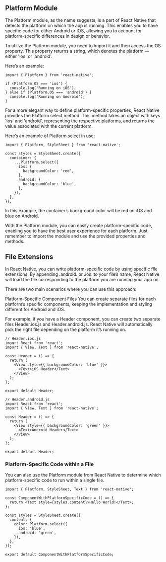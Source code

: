 ## Platform Module
The Platform module, as the name suggests, is a part of React Native that detects the platform on which the app is running. This enables you to have specific code for either Android or iOS, allowing you to account for platform-specific differences in design or behavior.

To utilize the Platform module, you need to import it and then access the OS property. This property returns a string, which denotes the platform — either 'ios' or 'android'.

Here’s an example:
```
import { Platform } from 'react-native';

if (Platform.OS === 'ios') {
  console.log('Running on iOS');
} else if (Platform.OS === 'android') {
  console.log('Running on Android');
}
```
For a more elegant way to define platform-specific properties, React Native provides the Platform.select method. This method takes an object with keys 'ios' and 'android', representing the respective platforms, and returns the value associated with the current platform.

Here’s an example of Platform.select in use:
```
import { Platform, StyleSheet } from 'react-native';

const styles = StyleSheet.create({
  container: {
    ...Platform.select({
      ios: {
        backgroundColor: 'red',
      },
      android: {
        backgroundColor: 'blue',
      },
    }),
  },
});
```
In this example, the container’s background color will be red on iOS and blue on Android.

With the Platform module, you can easily create platform-specific code, enabling you to have the best user experience for each platform. Just remember to import the module and use the provided properties and methods.

## File Extensions
In React Native, you can write platform-specific code by using specific file extensions. By appending .android. or .ios. to your file’s name, React Native will load the file corresponding to the platform you are running your app on.

There are two main scenarios where you can use this approach:

Platform-Specific Component Files
You can create separate files for each platform’s specific components, keeping the implementation and styling different for Android and iOS.

For example, if you have a Header component, you can create two separate files Header.ios.js and Header.android.js. React Native will automatically pick the right file depending on the platform it’s running on.
```
// Header.ios.js
import React from 'react';
import { View, Text } from 'react-native';

const Header = () => {
  return (
    <View style={{ backgroundColor: 'blue' }}>
      <Text>iOS Header</Text>
    </View>
  );
};

export default Header;
```
```
// Header.android.js
import React from 'react';
import { View, Text } from 'react-native';

const Header = () => {
  return (
    <View style={{ backgroundColor: 'green' }}>
      <Text>Android Header</Text>
    </View>
  );
};

export default Header;
```
### Platform-Specific Code within a File
You can also use the Platform module from React Native to determine which platform-specific code to run within a single file.
```
import { Platform, StyleSheet, Text } from 'react-native';

const ComponentWithPlatformSpecificCode = () => {
  return <Text style={styles.content}>Hello World!</Text>;
};

const styles = StyleSheet.create({
  content: {
    color: Platform.select({
      ios: 'blue',
      android: 'green',
    }),
  },
});

export default ComponentWithPlatformSpecificCode;
```